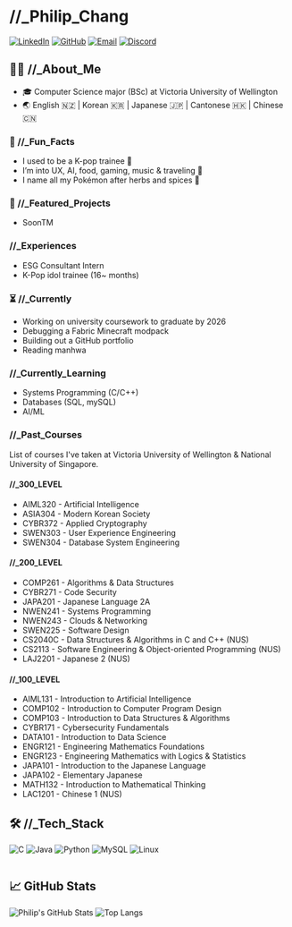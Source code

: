 # //_Philip_Chang
[![LinkedIn](https://img.shields.io/badge/-LinkedIn-0A66C2?style=flat&logo=linkedin&logoColor=white)](https://www.linkedin.com/in/philipchang/)
[![GitHub](https://img.shields.io/badge/-GitHub-181717?style=flat&logo=github&logoColor=white)](https://github.com/philip1304)
[![Email](https://img.shields.io/badge/-Email-D14836?style=flat&logo=gmail&logoColor=white)](mailto:philip.chang130499@protonmail.com)
[![Discord](https://img.shields.io/badge/-Discord-5865F2?style=flat&logo=discord&logoColor=white)](https://discordapp.com/users/269779923592282113)


## 👨‍💻 //_About_Me
- 🎓 Computer Science major (BSc) at Victoria University of Wellington
- 🌏 English 🇳🇿 | Korean 🇰🇷 | Japanese 🇯🇵 | Cantonese 🇭🇰 | Chinese 🇨🇳


### 🍜 //_Fun_Facts
- I used to be a K-pop trainee 💃
- I’m into UX, AI, food, gaming, music & traveling 🍣
- I name all my Pokémon after herbs and spices 🌿


### 🚀 //_Featured_Projects
- SoonTM


### //_Experiences
- ESG Consultant Intern
- K-Pop idol trainee (16~ months)


### ⏳ //_Currently
- Working on university coursework to graduate by 2026
- Debugging a Fabric Minecraft modpack
- Building out a GitHub portfolio
- Reading manhwa


### //_Currently_Learning
- Systems Programming (C/C++)
- Databases (SQL, mySQL)
- AI/ML

### //_Past_Courses
List of courses I've taken at Victoria University of Wellington & National University of Singapore.
#### //_300_LEVEL
- AIML320 - Artificial Intelligence
- ASIA304 - Modern Korean Society
- CYBR372 - Applied Cryptography
- SWEN303 - User Experience Engineering
- SWEN304 - Database System Engineering

#### //_200_LEVEL
- COMP261 - Algorithms & Data Structures
- CYBR271 - Code Security
- JAPA201 - Japanese Language 2A
- NWEN241 - Systems Programming
- NWEN243 - Clouds & Networking
- SWEN225 - Software Design
- CS2040C - Data Structures & Algorithms in C and C++ (NUS)
- CS2113  - Software Engineering & Object-oriented Programming (NUS)
- LAJ2201 - Japanese 2 (NUS)

#### //_100_LEVEL
- AIML131 - Introduction to Artificial Intelligence
- COMP102 - Introduction to Computer Program Design
- COMP103 - Introduction to Data Structures & Algorithms
- CYBR171 - Cybersecurity Fundamentals
- DATA101 - Introduction to Data Science
- ENGR121 - Engineering Mathematics Foundations
- ENGR123 - Engineering Mathematics with Logics & Statistics
- JAPA101 - Introduction to the Japanese Language
- JAPA102 - Elementary Japanese
- MATH132 - Introduction to Mathematical Thinking
- LAC1201 - Chinese 1 (NUS)

## 🛠️ //_Tech_Stack
![C](https://img.shields.io/badge/-C-00599C?style=flat&logo=c&logoColor=white)
![Java](https://img.shields.io/badge/-Java-007396?style=flat&logo=java)
![Python](https://img.shields.io/badge/-Python-3776AB?style=flat&logo=python)
![MySQL](https://img.shields.io/badge/-MySQL-4479A1?style=flat&logo=mysql)
![Linux](https://img.shields.io/badge/-Linux-FCC624?style=flat&logo=linux)




~~~

~~~

## 📈 GitHub Stats

![Philip's GitHub Stats](https://github-readme-stats.vercel.app/api?username=philip1304&show_icons=true&theme=tokyonight)
![Top Langs](https://github-readme-stats.vercel.app/api/top-langs/?username=philip1304&layout=compact&theme=tokyonight)
